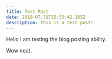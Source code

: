 ```yaml
---
title: Test Post
date: 2019-07-31T15:55:42.105Z
description: This is a test post!
---
```

Hello I am testing the blog posting ability.

Wow neat.
